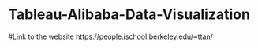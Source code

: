 # Tableau-Alibaba-Data-Visualization

#Link to the website
https://people.ischool.berkeley.edu/~ttan/

